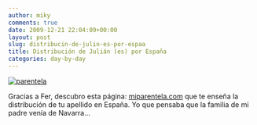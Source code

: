 ```yaml
---
author: miky
comments: true
date: 2009-12-21 22:04:09+00:00
layout: post
slug: distribucin-de-julin-es-por-espaa
title: Distribución de Julián (es) por España
categories: day-by-day
---
```


[![parentela](http://www.dosidiotas.com/wp-content/uploads/DistribucindeJulinesporEspaa_14461/parentela_thumb.jpg)](http://www.dosidiotas.com/wp-content/uploads/DistribucindeJulinesporEspaa_14461/parentela.jpg)

 

 

Gracias a Fer, descubro esta página: [miparentela.com](http://www.miparentela.com) que te enseña la distribución de tu apellido en España. Yo que pensaba que la familia de mi padre venía de Navarra…
